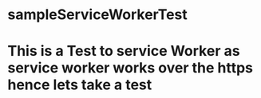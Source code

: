 # sampleServiceWorkerTest
# This is a Test to service Worker as service worker works over the https hence lets take a test
